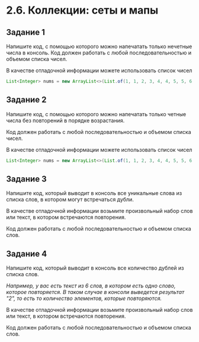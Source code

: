 # 2.6. Коллекции: сеты и мапы

## Задание 1

Напишите код, с помощью которого можно напечатать только нечетные числа в консоль. Код должен работать с любой последовательностью и объемом списка чисел.

В качестве отладочной информации можете использовать список чисел 

```java
List<Integer> nums = new ArrayList<>(List.of(1, 1, 2, 3, 4, 4, 5, 5, 6, 7))
```

## Задание 2

Напишите код, с помощью которого можно напечатать только четные числа без повторений в порядке возрастания.

Код должен работать с любой последовательностью и объемом списка чисел.

В качестве отладочной информации можете использовать список чисел 

```java
List<Integer> nums = new ArrayList<>(List.of(1, 1, 2, 3, 4, 4, 5, 5, 6, 7))
```

## Задание 3

Напишите код, который выводит в консоль все уникальные слова из списка слов, в котором могут встречаться дубли. 

В качестве отладочной информации возьмите произвольный набор слов или текст, в котором встречаются повторения. 

Код должен работать с любой последовательностью и объемом списка слов.

## Задание 4

Напишите код, который выводит в консоль все количество дублей из списка слов. 

*Например, у вас есть текст из 6 слов, в котором есть одно слово, которое повторяется. В таком случае в консоли выведется результат "2", то есть то количество элементов, которые повторяются.* 

В качестве отладочной информации возьмите произвольный набор слов или текст, в котором встречаются повторения. 

Код должен работать с любой последовательностью и объемом списка слов.
